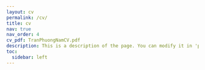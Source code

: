 ```yaml
---
layout: cv
permalink: /cv/
title: cv
nav: true
nav_order: 4
cv_pdf: TranPhuongNamCV.pdf
description: This is a description of the page. You can modify it in 'pages/_cv.md'. You can also change or remove the top pdf download button.
toc:
  sidebar: left
---
```

